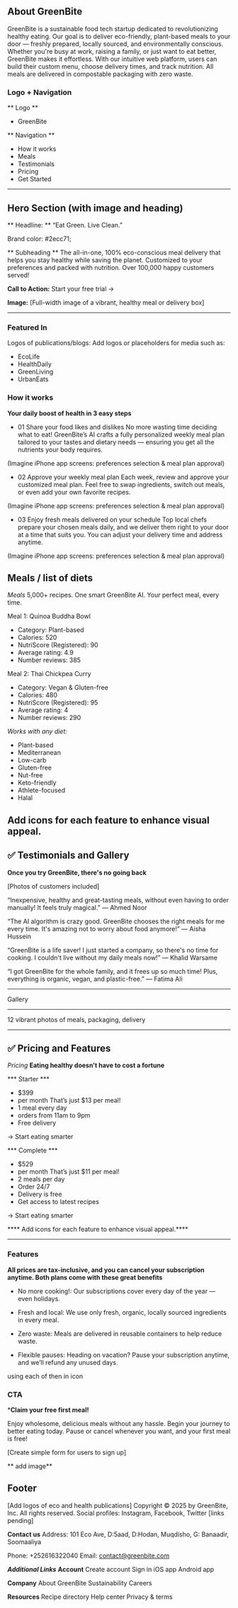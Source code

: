 ## About GreenBite
GreenBite is a sustainable food tech startup dedicated to revolutionizing healthy eating. Our goal is to deliver eco-friendly, plant-based meals to your door — freshly prepared, locally sourced, and environmentally conscious. Whether you're busy at work, raising a family, or just want to eat better, GreenBite makes it effortless. With our intuitive web platform, users can build their custom menu, choose delivery times, and track nutrition. All meals are delivered in compostable packaging with zero waste.



### Logo + Navigation
** Logo **
- GreenBite

** Navigation ** 
- How it works
- Meals
- Testimonials
- Pricing 
- Get Started

--------------

## Hero Section (with image and heading)

** Headline: **
“Eat Green. Live Clean.”

Brand color: #2ecc71;

** Subheading **
The all-in-one, 100% eco-conscious meal delivery that helps you stay healthy while saving the planet. Customized to your preferences and packed with nutrition. Over 100,000 happy customers served!

**Call to Action:**
Start your free trial →

**Image:**
[Full-width image of a vibrant, healthy meal or delivery box]


---------


### Featured In
Logos of publications/blogs:
Add logos or placeholders for media such as: 
- EcoLife
- HealthDaily
- GreenLiving
- UrbanEats


### How it works


**Your daily boost of health in 3 easy steps**

- 01
  Share your food likes and dislikes
  No more wasting time deciding what to eat! GreenBite’s AI crafts a fully  personalized weekly meal plan tailored to your tastes and dietary needs —  ensuring you get all the nutrients your body requires.

(Imagine iPhone app screens: preferences selection & meal plan approval)

- 02
  Approve your weekly meal plan
  Each week, review and approve your customized meal plan. Feel free to   swap ingredients, switch out meals, or even add your own favorite recipes.

(Imagine iPhone app screens: preferences selection & meal plan approval)

- 03
  Enjoy fresh meals delivered on your schedule
  Top local chefs prepare your chosen meals daily, and we deliver them  right to your door at a time that suits you. You can adjust your delivery  time and address anytime.

(Imagine iPhone app screens: preferences selection & meal plan approval)



## Meals / list of diets

*Meals*
5,000+ recipes. One smart GreenBite AI. Your perfect meal, every time.


Meal 1:  Quinoa Buddha Bowl

- Category: Plant-based
- Calories: 520
- NutriScore (Registered): 90
- Average rating: 4.9
- Number reviews: 385 


Meal 2:  Thai Chickpea Curry

- Category: Vegan & Gluten-free
- Calories: 480 
- NutriScore (Registered): 95
- Average rating: 4
- Number reviews: 290


*Works with any diet:*
- Plant-based 
- Mediterranean
- Low-carb
- Gluten-free
- Nut-free 
- Keto-friendly
- Athlete-focused
- Halal


 Add icons for each feature to enhance visual appeal.
---

## ✅ Testimonials and Gallery

**Once you try GreenBite, there's no going back**

[Photos of customers included]

“Inexpensive, healthy and great-tasting meals, without even having to order manually! It feels truly magical.”
— Ahmed Noor

“The AI algorithm is crazy good. GreenBite chooses the right meals for me every time. It's amazing not to worry about food anymore!”
— Aisha Hussein

“GreenBite is a life saver! I just started a company, so there's no time for cooking. I couldn't live without my daily meals now!”
— Khalid Warsame

“I got GreenBite for the whole family, and it frees up so much time! Plus, everything is organic, vegan, and plastic-free.”
— Fatima Ali


*******
 Gallery
******* 
12 vibrant photos of meals, packaging, delivery

---

## ✅ Pricing  and Features

*Pricing*
**Eating healthy doesn’t have to cost a fortune**

*** Starter ***
- $399
- per month That’s just $13 per meal!
- 1 meal every day
- orders from 11am to 9pm
- Free delivery

→ Start eating smarter

 *** Complete ***
- $529
- per month That’s just $11 per meal!
- 2 meals per day
- Order 24/7
- Delivery is free
- Get access to latest recipes

→ Start eating smarter



**** Add icons for each feature to enhance visual appeal.****

--------------
### Features

**All prices are tax-inclusive, and you can cancel your subscription anytime. Both plans come with these great benefits**

- No more cooking!:
  Our subscriptions cover every day of the year — even holidays.

- Fresh and local:
  We use only fresh, organic, locally sourced ingredients in every meal.

- Zero waste:
  Meals are delivered in reusable containers to help reduce waste.

- Flexible pauses:
  Heading on vacation? Pause your subscription anytime, and we’ll refund any unused days.

using each of then in icon


###  CTA

***Claim your free first meal!**


Enjoy wholesome, delicious meals without any hassle. Begin your journey to better eating today. Pause or cancel whenever you want, and your first meal is free!

[Create simple form for users to sign up]

** add image**

## Footer 

[Add logos of eco and health publications]
Copyright © 2025 by GreenBite, Inc. All rights reserved.
Social profiles: Instagram, Facebook, Twitter [links pending]


**Contact us**
Address: 101 Eco Ave, D:5aad, D:Hodan, Muqdisho, G: Banaadir, Soomaaliya

Phone: +252616322040
Email: contact@greenbite.com

***Additional Links***
**Account**
Create account
Sign in
iOS app
Android app

**Company**
About GreenBite
Sustainability
Careers

**Resources**
Recipe directory
Help center
Privacy & terms





